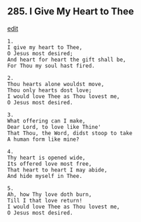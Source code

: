 
## 285.  I Give My Heart to Thee
[edit](https://docs.google.com/document/d/1w-AgMAYVQ7g4OqlGlrBo-PDAyU_UKeJd/edit?mode=html)



    1.
    I give my heart to Thee, 
    O Jesus most desired; 
    And heart for heart the gift shall be, 
    For Thou my soul hast fired. 

    2.
    Thou hearts alone wouldst move, 
    Thou only hearts dost love; 
    I would love Thee as Thou lovest me, 
    O Jesus most desired. 

    3.
    What offering can I make, 
    Dear Lord, to love like Thine' 
    That Thou, the Word, didst stoop to take 
    A human form like mine? 

    4.
    Thy heart is opened wide, 
    Its offered love most free, 
    That heart to heart I may abide, 
    And hide myself in Thee. 

    5.
    Ah, how Thy love doth burn, 
    Till I that love return! 
    I would love Thee as Thou lovest me, 
    O Jesus most desired.
